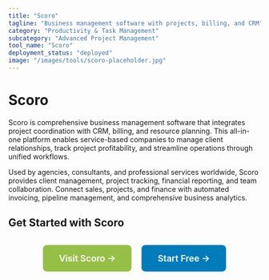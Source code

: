 ```yaml
---
title: "Scoro"
tagline: "Business management software with projects, billing, and CRM"
category: "Productivity & Task Management"
subcategory: "Advanced Project Management"
tool_name: "Scoro"
deployment_status: "deployed"
image: "/images/tools/scoro-placeholder.jpg"
---
```


# Scoro

Scoro is comprehensive business management software that integrates project coordination with CRM, billing, and resource planning. This all-in-one platform enables service-based companies to manage client relationships, track project profitability, and streamline operations through unified workflows.

Used by agencies, consultants, and professional services worldwide, Scoro provides client management, project tracking, financial reporting, and team collaboration. Connect sales, projects, and finance with automated invoicing, pipeline management, and comprehensive business analytics.

## Get Started with Scoro

<div style="text-align: center; margin: 2rem 0;">
  <a href="https://www.scoro.com" target="_blank" rel="noopener noreferrer" style="display: inline-block; background: #96BF47; color: white; padding: 1rem 2rem; text-decoration: none; border-radius: 8px; font-weight: 600; font-size: 1.1rem; margin-right: 1rem;">Visit Scoro →</a>
  <a href="https://www.scoro.com/free-trial" target="_blank" rel="noopener noreferrer" style="display: inline-block; background: #007cba; color: white; padding: 1rem 2rem; text-decoration: none; border-radius: 8px; font-weight: 600; font-size: 1.1rem;">Start Free →</a>
</div>